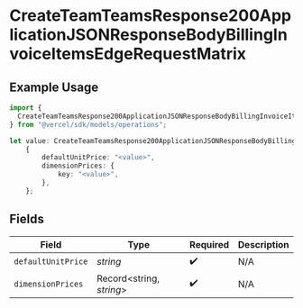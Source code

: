 # CreateTeamTeamsResponse200ApplicationJSONResponseBodyBillingInvoiceItemsEdgeRequestMatrix

## Example Usage

```typescript
import {
  CreateTeamTeamsResponse200ApplicationJSONResponseBodyBillingInvoiceItemsEdgeRequestMatrix,
} from "@vercel/sdk/models/operations";

let value: CreateTeamTeamsResponse200ApplicationJSONResponseBodyBillingInvoiceItemsEdgeRequestMatrix =
    {
        defaultUnitPrice: "<value>",
        dimensionPrices: {
            key: "<value>",
        },
    };
```

## Fields

| Field                    | Type                     | Required                 | Description              |
| ------------------------ | ------------------------ | ------------------------ | ------------------------ |
| `defaultUnitPrice`       | *string*                 | :heavy_check_mark:       | N/A                      |
| `dimensionPrices`        | Record<string, *string*> | :heavy_check_mark:       | N/A                      |